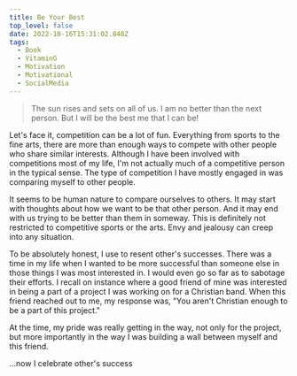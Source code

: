 ```yaml
---
title: Be Your Best
top_level: false
date: 2022-10-16T15:31:02.848Z
tags:
  - Book
  - VitaminG
  - Motivation
  - Motivational
  - SocialMedia
---
```

> The sun rises and sets on all of us. I am no better than the next person. But I will be the best me that I can be!

Let's face it, competition can be a lot of fun. Everything from sports to the fine arts, there are more than enough ways to compete with other people who share similar interests. Although I have been involved with competitions most of my life, I'm not actually much of a competitive person in the typical sense. The type of competition I have mostly engaged in was comparing myself to other people.

It seems to be human nature to compare ourselves to others. It may start with thoughts about how we want to be that other person. And it may end with us trying to be better than them in someway. This is definitely not restricted to competitive sports or the arts. Envy and jealousy can creep into any situation.

To be absolutely honest, I use to resent other's successes. There was a time in my life when I wanted to be more successful than someone else in those things I was most interested in. I would even go so far as to sabotage their efforts. I recall on instance where a good friend of mine was interested in being a part of a project I was working on for a Christian band. When this friend reached out to me, my response was, "You aren't Christian enough to be a part of this project."

At the time, my pride was really getting in the way, not only for the project, but more importantly in the way I was building a wall between myself and this friend.

...now I celebrate other's success